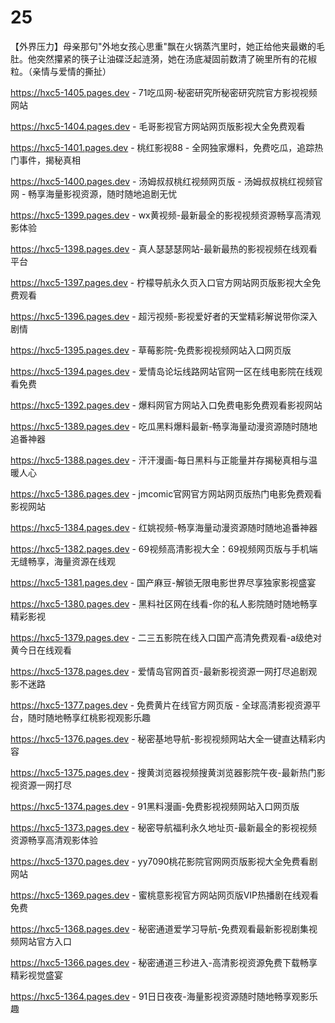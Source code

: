 # 25
【外界压力】母亲那句"外地女孩心思重"飘在火锅蒸汽里时，她正给他夹最嫩的毛肚。他突然攥紧的筷子让油碟泛起涟漪，她在汤底凝固前数清了碗里所有的花椒粒。（亲情与爱情的撕扯）

https://hxc5-1405.pages.dev - 71吃瓜网-秘密研究所秘密研究院官方影视视频网站

https://hxc5-1404.pages.dev - 毛哥影视官方网站网页版影视大全免费观看

https://hxc5-1401.pages.dev - 桃红影视88 - 全网独家爆料，免费吃瓜，追踪热门事件，揭秘真相

https://hxc5-1400.pages.dev - 汤姆叔叔桃红视频网页版 - 汤姆叔叔桃红视频官网 - 畅享海量影视资源，随时随地追剧无忧

https://hxc5-1399.pages.dev - wx黄视频-最新最全的影视视频资源畅享高清观影体验

https://hxc5-1398.pages.dev - 真人瑟瑟瑟网站-最新最热的影视视频在线观看平台

https://hxc5-1397.pages.dev - 柠檬导航永久页入口官方网站网页版影视大全免费观看

https://hxc5-1396.pages.dev - 超污视频-影视爱好者的天堂精彩解说带你深入剧情

https://hxc5-1395.pages.dev - 草莓影院-免费影视视频网站入口网页版

https://hxc5-1394.pages.dev - 爱情岛论坛线路网站官网一区在线电影院在线观看免费

https://hxc5-1392.pages.dev - 爆料网官方网站入口免费电影免费观看影视网站

https://hxc5-1389.pages.dev - 吃瓜黑料爆料最新-畅享海量动漫资源随时随地追番神器

https://hxc5-1388.pages.dev - 汗汗漫画-每日黑料与正能量并存揭秘真相与温暖人心

https://hxc5-1386.pages.dev - jmcomic官网官方网站网页版热门电影免费观看影视网站

https://hxc5-1384.pages.dev - 红姚视频-畅享海量动漫资源随时随地追番神器

https://hxc5-1382.pages.dev - 69视频高清影视大全：69视频网页版与手机端无缝畅享，海量资源在线观

https://hxc5-1381.pages.dev - 国产麻豆-解锁无限电影世界尽享独家影视盛宴

https://hxc5-1380.pages.dev - 黑料社区网在线看-你的私人影院随时随地畅享精彩影视

https://hxc5-1379.pages.dev - 二三五影院在线入口国产高清免费观看-a级绝对黄今日在线观看

https://hxc5-1378.pages.dev - 爱情岛官网首页-最新影视资源一网打尽追剧观影不迷路

https://hxc5-1377.pages.dev - 免费黄片在线官方网页版 - 全球高清影视资源平台，随时随地畅享红桃影视观影乐趣

https://hxc5-1376.pages.dev - 秘密基地导航-影视视频网站大全一键直达精彩内容

https://hxc5-1375.pages.dev - 搜黄浏览器视频搜黄浏览器影院午夜-最新热门影视资源一网打尽

https://hxc5-1374.pages.dev - 91黑料漫画-免费影视视频网站入口网页版

https://hxc5-1373.pages.dev - 秘密导航福利永久地址页-最新最全的影视视频资源畅享高清观影体验

https://hxc5-1370.pages.dev - yy7090桃花影院官网网页版影视大全免费看剧网站

https://hxc5-1369.pages.dev - 蜜桃意影视官方网站网页版VIP热播剧在线观看免费

https://hxc5-1368.pages.dev - 秘密通道爱学习导航-免费观看最新影视剧集视频网站官方入口

https://hxc5-1366.pages.dev - 秘密通道三秒进入-高清影视资源免费下载畅享精彩视觉盛宴

https://hxc5-1364.pages.dev - 91日日夜夜-海量影视资源随时随地畅享观影乐趣

